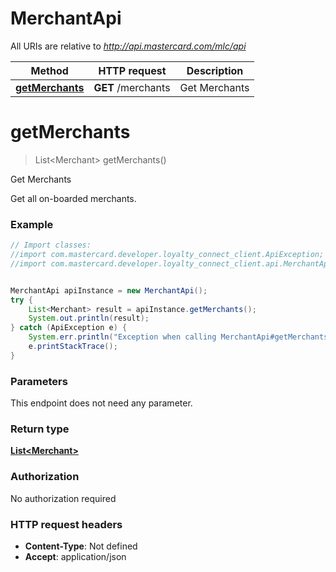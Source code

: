 # MerchantApi

All URIs are relative to *http://api.mastercard.com/mlc/api*

Method | HTTP request | Description
------------- | ------------- | -------------
[**getMerchants**](MerchantApi.md#getMerchants) | **GET** /merchants | Get Merchants


<a name="getMerchants"></a>
# **getMerchants**
> List&lt;Merchant&gt; getMerchants()

Get Merchants

Get all on-boarded merchants.

### Example
```java
// Import classes:
//import com.mastercard.developer.loyalty_connect_client.ApiException;
//import com.mastercard.developer.loyalty_connect_client.api.MerchantApi;


MerchantApi apiInstance = new MerchantApi();
try {
    List<Merchant> result = apiInstance.getMerchants();
    System.out.println(result);
} catch (ApiException e) {
    System.err.println("Exception when calling MerchantApi#getMerchants");
    e.printStackTrace();
}
```

### Parameters
This endpoint does not need any parameter.

### Return type

[**List&lt;Merchant&gt;**](Merchant.md)

### Authorization

No authorization required

### HTTP request headers

 - **Content-Type**: Not defined
 - **Accept**: application/json

